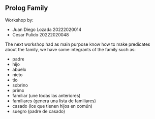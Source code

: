 ## Prolog Family

Workshop by:
- Juan Diego Lozada 20222020014
- Cesar Pulido 20222020048


The next workshop had as main purpose know how to make predicates about the family, we have some integrants of the family such as:

- padre
- hijo
- abuelo
- nieto
- tío
- sobrino
- primo
- familiar (une todas las anteriores)
- familiares (genera una lista de familiares)
- casado (los que tienen hijos en común)
- suegro (padre de casado)


